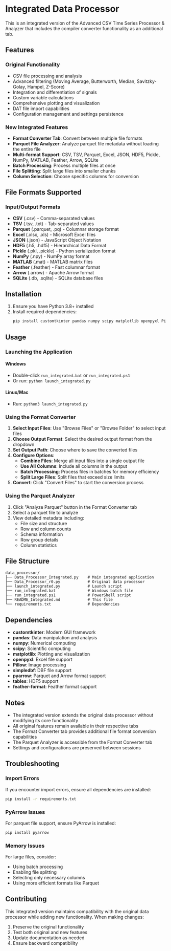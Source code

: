 # Integrated Data Processor

This is an integrated version of the Advanced CSV Time Series Processor & Analyzer that includes the compiler converter functionality as an additional tab.

## Features

### Original Functionality
- CSV file processing and analysis
- Advanced filtering (Moving Average, Butterworth, Median, Savitzky-Golay, Hampel, Z-Score)
- Integration and differentiation of signals
- Custom variable calculations
- Comprehensive plotting and visualization
- DAT file import capabilities
- Configuration management and settings persistence

### New Integrated Features
- **Format Converter Tab**: Convert between multiple file formats
- **Parquet File Analyzer**: Analyze parquet file metadata without loading the entire file
- **Multi-format Support**: CSV, TSV, Parquet, Excel, JSON, HDF5, Pickle, NumPy, MATLAB, Feather, Arrow, SQLite
- **Batch Processing**: Process multiple files at once
- **File Splitting**: Split large files into smaller chunks
- **Column Selection**: Choose specific columns for conversion

## File Formats Supported

### Input/Output Formats
- **CSV** (.csv) - Comma-separated values
- **TSV** (.tsv, .txt) - Tab-separated values
- **Parquet** (.parquet, .pq) - Columnar storage format
- **Excel** (.xlsx, .xls) - Microsoft Excel files
- **JSON** (.json) - JavaScript Object Notation
- **HDF5** (.h5, .hdf5) - Hierarchical Data Format
- **Pickle** (.pkl, .pickle) - Python serialization format
- **NumPy** (.npy) - NumPy array format
- **MATLAB** (.mat) - MATLAB matrix files
- **Feather** (.feather) - Fast columnar format
- **Arrow** (.arrow) - Apache Arrow format
- **SQLite** (.db, .sqlite) - SQLite database files

## Installation

1. Ensure you have Python 3.8+ installed
2. Install required dependencies:
   ```bash
   pip install customtkinter pandas numpy scipy matplotlib openpyxl Pillow simpledbf pyarrow tables feather-format
   ```

## Usage

### Launching the Application

#### Windows
- Double-click `run_integrated.bat` or `run_integrated.ps1`
- Or run: `python launch_integrated.py`

#### Linux/Mac
- Run: `python3 launch_integrated.py`

### Using the Format Converter

1. **Select Input Files**: Use "Browse Files" or "Browse Folder" to select input files
2. **Choose Output Format**: Select the desired output format from the dropdown
3. **Set Output Path**: Choose where to save the converted files
4. **Configure Options**:
   - **Combine Files**: Merge all input files into a single output file
   - **Use All Columns**: Include all columns in the output
   - **Batch Processing**: Process files in batches for memory efficiency
   - **Split Large Files**: Split files that exceed size limits
5. **Convert**: Click "Convert Files" to start the conversion process

### Using the Parquet Analyzer

1. Click "Analyze Parquet" button in the Format Converter tab
2. Select a parquet file to analyze
3. View detailed metadata including:
   - File size and structure
   - Row and column counts
   - Schema information
   - Row group details
   - Column statistics

## File Structure

```
data_processor/
├── Data_Processor_Integrated.py    # Main integrated application
├── Data_Processor_r0.py            # Original data processor
├── launch_integrated.py            # Launch script
├── run_integrated.bat              # Windows batch file
├── run_integrated.ps1              # PowerShell script
├── README_Integrated.md            # This file
└── requirements.txt                # Dependencies
```

## Dependencies

- **customtkinter**: Modern GUI framework
- **pandas**: Data manipulation and analysis
- **numpy**: Numerical computing
- **scipy**: Scientific computing
- **matplotlib**: Plotting and visualization
- **openpyxl**: Excel file support
- **Pillow**: Image processing
- **simpledbf**: DBF file support
- **pyarrow**: Parquet and Arrow format support
- **tables**: HDF5 support
- **feather-format**: Feather format support

## Notes

- The integrated version extends the original data processor without modifying its core functionality
- All original features remain available in their respective tabs
- The Format Converter tab provides additional file format conversion capabilities
- The Parquet Analyzer is accessible from the Format Converter tab
- Settings and configurations are preserved between sessions

## Troubleshooting

### Import Errors
If you encounter import errors, ensure all dependencies are installed:
```bash
pip install -r requirements.txt
```

### PyArrow Issues
For parquet file support, ensure PyArrow is installed:
```bash
pip install pyarrow
```

### Memory Issues
For large files, consider:
- Using batch processing
- Enabling file splitting
- Selecting only necessary columns
- Using more efficient formats like Parquet

## Contributing

This integrated version maintains compatibility with the original data processor while adding new functionality. When making changes:

1. Preserve the original functionality
2. Test both original and new features
3. Update documentation as needed
4. Ensure backward compatibility
